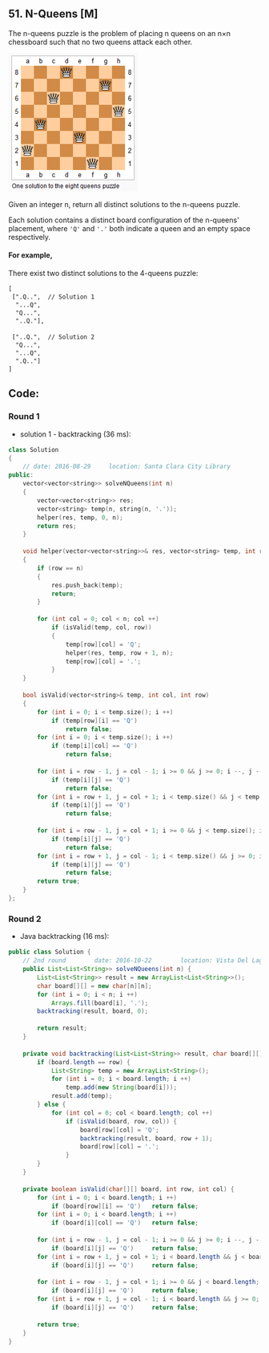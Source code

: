 ## 51. N-Queens [M]
The n-queens puzzle is the problem of placing n queens on an n×n chessboard such that no two queens attack each other.

![](https://github.com/ysong49/LeetCode-Note/blob/master/image/8-queens.png)

Given an integer n, return all distinct solutions to the n-queens puzzle.

Each solution contains a distinct board configuration of the n-queens' placement, where `'Q'` and `'.'` both indicate a queen and an empty space respectively.

#### For example,
There exist two distinct solutions to the 4-queens puzzle:
```
[
 [".Q..",  // Solution 1
  "...Q",
  "Q...",
  "..Q."],

 ["..Q.",  // Solution 2
  "Q...",
  "...Q",
  ".Q.."]
]
```

## Code:
### Round 1
- solution 1 - backtracking (36 ms):
```c++
class Solution 
{
    // date: 2016-08-29     location: Santa Clara City Library
public:
    vector<vector<string>> solveNQueens(int n) 
    {
        vector<vector<string>> res;
        vector<string> temp(n, string(n, '.'));
        helper(res, temp, 0, n);
        return res;
    }
    
    void helper(vector<vector<string>>& res, vector<string> temp, int row, int& n)
    {
        if (row == n)
        {
            res.push_back(temp);
            return;
        }
        
        for (int col = 0; col < n; col ++)
            if (isValid(temp, col, row))
            {
                temp[row][col] = 'Q';
                helper(res, temp, row + 1, n);
                temp[row][col] = '.';
            }
    }
    
    bool isValid(vector<string>& temp, int col, int row)
    {
        for (int i = 0; i < temp.size(); i ++)
            if (temp[row][i] == 'Q')
                return false;
        for (int i = 0; i < temp.size(); i ++)
            if (temp[i][col] == 'Q')
                return false;
                
        for (int i = row - 1, j = col - 1; i >= 0 && j >= 0; i --, j --)
            if (temp[i][j] == 'Q')
                return false;
        for (int i = row + 1, j = col + 1; i < temp.size() && j < temp.size(); i ++, j ++)
            if (temp[i][j] == 'Q')
                return false;
                
        for (int i = row - 1, j = col + 1; i >= 0 && j < temp.size(); i --, j ++)
            if (temp[i][j] == 'Q')
                return false;
        for (int i = row + 1, j = col - 1; i < temp.size() && j >= 0; i ++, j --)
            if (temp[i][j] == 'Q')
                return false;
        return true;
    }
};
```

### Round 2
- Java backtracking (16 ms):
```java
public class Solution {
    // 2nd round        date: 2016-10-22        location: Vista Del Lago III Apartement
    public List<List<String>> solveNQueens(int n) {
        List<List<String>> result = new ArrayList<List<String>>();
        char board[][] = new char[n][n];
        for (int i = 0; i < n; i ++)
            Arrays.fill(board[i], '.');
        backtracking(result, board, 0);

        return result;
    }
    
    private void backtracking(List<List<String>> result, char board[][], int row) {
        if (board.length == row) {
            List<String> temp = new ArrayList<String>();
            for (int i = 0; i < board.length; i ++)
                temp.add(new String(board[i]));
            result.add(temp);
        } else {
            for (int col = 0; col < board.length; col ++) 
                if (isValid(board, row, col)) {
                    board[row][col] = 'Q';
                    backtracking(result, board, row + 1);
                    board[row][col] = '.';
                }
        }
    }
    
    private boolean isValid(char[][] board, int row, int col) {
        for (int i = 0; i < board.length; i ++)
            if (board[row][i] == 'Q')   return false;
    	for (int i = 0; i < board.length; i ++)
            if (board[i][col] == 'Q')   return false;   	
    	
        for (int i = row - 1, j = col - 1; i >= 0 && j >= 0; i --, j --)
            if (board[i][j] == 'Q')     return false;
        for (int i = row + 1, j = col + 1; i < board.length && j < board.length; i ++, j ++)
            if (board[i][j] == 'Q')     return false;

        for (int i = row - 1, j = col + 1; i >= 0 && j < board.length; i --, j ++)
            if (board[i][j] == 'Q')     return false;
        for (int i = row + 1, j = col - 1; i < board.length && j >= 0; i ++, j --)
            if (board[i][j] == 'Q')     return false;
    	
        return true;
    }
}
```

